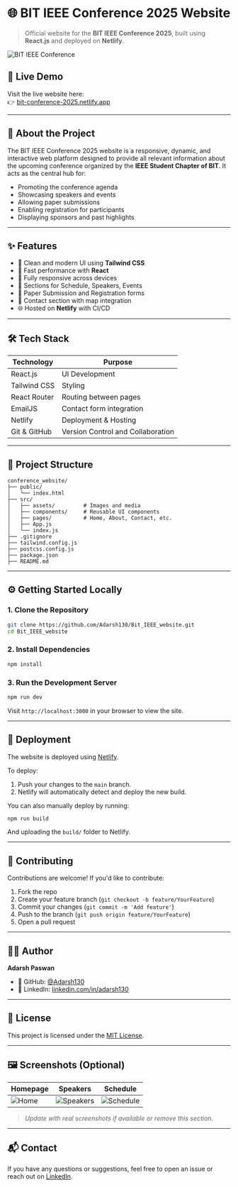 # 🌐 BIT IEEE Conference 2025 Website

> Official website for the **BIT IEEE Conference 2025**, built using **React.js** and deployed on **Netlify**.

![BIT IEEE Conference](https://bit-conference-2025.netlify.app/preview.png)

## 🔗 Live Demo

Visit the live website here:  
👉 [bit-conference-2025.netlify.app](https://bit-conference-2025.netlify.app)

---

## 📖 About the Project

The BIT IEEE Conference 2025 website is a responsive, dynamic, and interactive web platform designed to provide all relevant information about the upcoming conference organized by the **IEEE Student Chapter of BIT**. It acts as the central hub for:

- Promoting the conference agenda
- Showcasing speakers and events
- Allowing paper submissions
- Enabling registration for participants
- Displaying sponsors and past highlights

---

## ✨ Features

- 🧠 Clean and modern UI using **Tailwind CSS**
- 🚀 Fast performance with **React**
- 📱 Fully responsive across devices
- 📅 Sections for Schedule, Speakers, Events
- 📝 Paper Submission and Registration forms
- 💬 Contact section with map integration
- 🌐 Hosted on **Netlify** with CI/CD

---

## 🛠️ Tech Stack

| Technology     | Purpose                          |
|----------------|----------------------------------|
| React.js       | UI Development                   |
| Tailwind CSS   | Styling                          |
| React Router   | Routing between pages            |
| EmailJS        | Contact form integration         |
| Netlify        | Deployment & Hosting             |
| Git & GitHub   | Version Control and Collaboration |

---

## 📁 Project Structure

```
conference_website/
├── public/
│   └── index.html
├── src/
│   ├── assets/         # Images and media
│   ├── components/     # Reusable UI components
│   ├── pages/          # Home, About, Contact, etc.
│   ├── App.js
│   └── index.js
├── .gitignore
├── tailwind.config.js
├── postcss.config.js
├── package.json
├── README.md
```

---

## ⚙️ Getting Started Locally

### 1. Clone the Repository

```bash
git clone https://github.com/Adarsh130/Bit_IEEE_website.git
cd Bit_IEEE_website
```

### 2. Install Dependencies

```bash
npm install
```

### 3. Run the Development Server

```bash
npm run dev
```

Visit `http://localhost:3000` in your browser to view the site.

---

## 🚀 Deployment

The website is deployed using [Netlify](https://www.netlify.com/).

To deploy:

1. Push your changes to the `main` branch.
2. Netlify will automatically detect and deploy the new build.

You can also manually deploy by running:

```bash
npm run build
```

And uploading the `build/` folder to Netlify.

---

## 🤝 Contributing

Contributions are welcome! If you'd like to contribute:

1. Fork the repo
2. Create your feature branch (`git checkout -b feature/YourFeature`)
3. Commit your changes (`git commit -m 'Add feature'`)
4. Push to the branch (`git push origin feature/YourFeature`)
5. Open a pull request

---

## 👨‍💻 Author

**Adarsh Paswan**

- 🔗 GitHub: [@Adarsh130](https://github.com/Adarsh130)
- 🔗 LinkedIn: [linkedin.com/in/adarsh130](https://www.linkedin.com/in/adarsh130)

---

## 📄 License

This project is licensed under the [MIT License](LICENSE).

---

## 🖼️ Screenshots (Optional)

| Homepage | Speakers | Schedule |
|---------|----------|----------|
| ![Home](https://bit-conference-2025.netlify.app/home.png) | ![Speakers](https://bit-conference-2025.netlify.app/speakers.png) | ![Schedule](https://bit-conference-2025.netlify.app/schedule.png) |

> _Update with real screenshots if available or remove this section._

---

## 📬 Contact

If you have any questions or suggestions, feel free to open an issue or reach out on [LinkedIn](https://www.linkedin.com/in/adarsh130).
